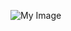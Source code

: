 ![My Image]([https://example.com/photo.png](https://www.behance.net/gallery/206244089/Purple-Girl-Bedroom/modules/1170977009))
